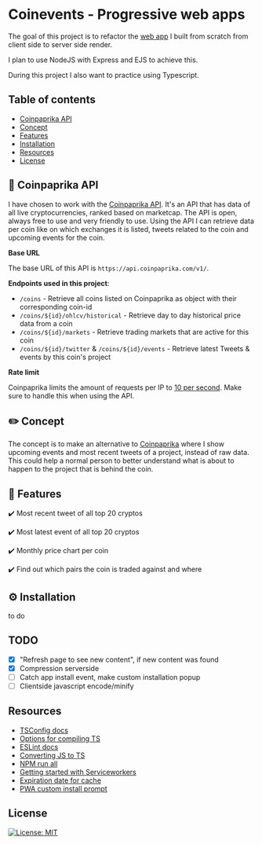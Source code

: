 # Coinevents - Progressive web apps

The goal of this project is to refactor the [web app](https://github.com/StanBankras/web-app-from-scratch-2021) I built from scratch from client side to server side render. 

I plan to use NodeJS with Express and EJS to achieve this. 

During this project I also want to practice using Typescript.

## Table of contents
* [Coinpaprika API](https://github.com/StanBankras/progressive-web-apps-2021#coinpaprika-api)
* [Concept](https://github.com/StanBankras/progressive-web-apps-2021#concept)
* [Features](https://github.com/StanBankras/progressive-web-apps-2021#features)
* [Installation](https://github.com/StanBankras/progressive-web-apps-2021#installation)
* [Resources](https://github.com/StanBankras/progressive-web-apps-2021#resources)
* [License](https://github.com/StanBankras/progressive-web-apps-2021#features)

## :sweet_potato: Coinpaprika API
I have chosen to work with the [Coinpaprika API](https://api.coinpaprika.com/). It's an API that has data of all live cryptocurrencies, ranked based on marketcap. The API is open, always free to use and very friendly to use. Using the API I can retrieve data per coin like on which exchanges it is listed, tweets related to the coin and upcoming events for the coin.

**Base URL**

The base URL of this API is `https://api.coinpaprika.com/v1/`.

**Endpoints used in this project**:
* `/coins` - Retrieve all coins listed on Coinpaprika as object with their corresponding coin-id
* `/coins/${id}/ohlcv/historical` - Retrieve day to day historical price data from a coin
* `/coins/${id}/markets` - Retrieve trading markets that are active for this coin
* `/coins/${id}/twitter` & `/coins/${id}/events` - Retrieve latest Tweets & events by this coin's project

**Rate limit**

Coinpaprika limits the amount of requests per IP to [10 per second](https://api.coinpaprika.com/#section/Rate-limit). Make sure to handle this when using the API.

## :pencil2: Concept
The concept is to make an alternative to [Coinpaprika](https://coinpaprika.com/) where I show upcoming events and most recent tweets of a project, instead of raw data. This could help a normal person to better understand what is about to happen to the project that is behind the coin.

## :rocket: Features
:heavy_check_mark: Most recent tweet of all top 20 cryptos

:heavy_check_mark: Most latest event of all top 20 cryptos

:heavy_check_mark: Monthly price chart per coin

:heavy_check_mark: Find out which pairs the coin is traded against and where

## :gear: Installation
to do

## TODO
- [x] "Refresh page to see new content", if new content was found
- [x] Compression serverside
- [ ] Catch app install event, make custom installation popup
- [ ] Clientside javascript encode/minify

## Resources
* [TSConfig docs](https://www.typescriptlang.org/tsconfig)
* [Options for compiling TS](https://medium.com/@lucksp_22012/3-options-to-compile-typescript-to-js-rollup-tsc-babel-3319977a6946)
* [ESLint docs](https://eslint.org/)
* [Converting JS to TS](https://dev.to/animo/convert-an-express-nodejs-app-from-javascript-to-typescript-302l)
* [NPM run all](https://dev.to/danywalls/how-to-run-multiple-npm-scripts-with-npm-run-all-3ad2)
* [Getting started with Serviceworkers](https://developers.google.com/web/fundamentals/primers/service-workers)
* [Expiration date for cache](https://gomakethings.com/how-to-set-an-expiration-date-for-items-in-a-service-worker-cache/)
* [PWA custom install prompt](https://web.dev/customize-install/)

## License
[![License: MIT](https://img.shields.io/badge/License-MIT-yellow.svg)](https://opensource.org/licenses/MIT)
